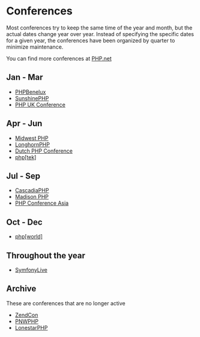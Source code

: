 
# Conferences

Most conferences try to keep the same time of the year and month, but the
actual dates change year over year. Instead of specifying the specific dates
for a given year, the conferences have been organized by quarter to minimize
maintenance.

You can find more conferences at [PHP.net](http://php.net/conferences/index.php)


## Jan - Mar

* [PHPBenelux](https://conference.phpbenelux.eu/)
* [SunshinePHP](http://sunshinephp.com/)
* [PHP UK Conference](https://www.phpconference.co.uk/)


## Apr - Jun

* [Midwest PHP](https://midwestphp.org/)
* [LonghornPHP](https://www.longhornphp.com/)
* [Dutch PHP Conference](https://www.phpconference.nl/)
* [php[tek]](https://tek.phparch.com/)


## Jul - Sep

* [CascadiaPHP](https://cascadiaphp.com/)
* [Madison PHP](http://www.madisonphpconference.com/)
* [PHP Conference Asia](https://2018.phpconf.asia/)


## Oct - Dec

* [php[world]](https://world.phparch.com/)


## Throughout the year

* [SymfonyLive](http://live.symfony.com/)


## Archive

These are conferences that are no longer active

* [ZendCon](https://www.zendcon.com/)
* [PNWPHP](http://pnwphp.com)
* [LonestarPHP](http://lonestarphp.com/)

